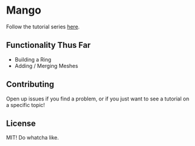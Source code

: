 # Mango

Follow the tutorial series [here](https://youtu.be/uM5EykxswWs).

## Functionality Thus Far

- Building a Ring
- Adding / Merging Meshes

## Contributing

Open up issues if you find a problem, or if you just want to see a tutorial on a specific topic!

## License

MIT! Do whatcha like.